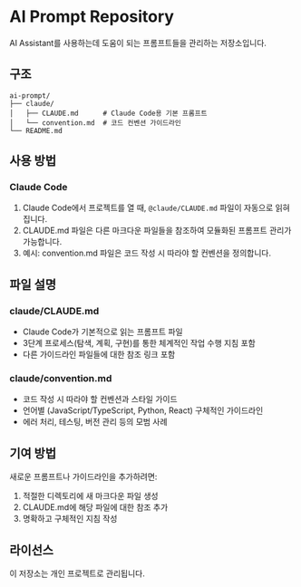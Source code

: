 # AI Prompt Repository

AI Assistant를 사용하는데 도움이 되는 프롬프트들을 관리하는 저장소입니다.

## 구조

```
ai-prompt/
├── claude/
│   ├── CLAUDE.md      # Claude Code용 기본 프롬프트
│   └── convention.md  # 코드 컨벤션 가이드라인
└── README.md
```

## 사용 방법

### Claude Code

1. Claude Code에서 프로젝트를 열 때, `@claude/CLAUDE.md` 파일이 자동으로 읽혀집니다.
2. CLAUDE.md 파일은 다른 마크다운 파일들을 참조하여 모듈화된 프롬프트 관리가 가능합니다.
3. 예시: convention.md 파일은 코드 작성 시 따라야 할 컨벤션을 정의합니다.

## 파일 설명

### claude/CLAUDE.md
- Claude Code가 기본적으로 읽는 프롬프트 파일
- 3단계 프로세스(탐색, 계획, 구현)를 통한 체계적인 작업 수행 지침 포함
- 다른 가이드라인 파일들에 대한 참조 링크 포함

### claude/convention.md
- 코드 작성 시 따라야 할 컨벤션과 스타일 가이드
- 언어별 (JavaScript/TypeScript, Python, React) 구체적인 가이드라인
- 에러 처리, 테스팅, 버전 관리 등의 모범 사례

## 기여 방법

새로운 프롬프트나 가이드라인을 추가하려면:
1. 적절한 디렉토리에 새 마크다운 파일 생성
2. CLAUDE.md에 해당 파일에 대한 참조 추가
3. 명확하고 구체적인 지침 작성

## 라이선스

이 저장소는 개인 프로젝트로 관리됩니다.